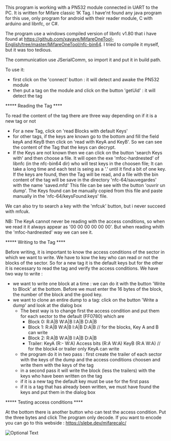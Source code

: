 This program is working with a PN532 module connected in UART to the PC. It is written for Mifare classic 1K Tag.
I have'nt found any java program for this use, only program for android with their reader module, C with arduino and libnfc, or C#.

The program use a windows compiled version of libnfc v1.80 that i have found at https://github.com/xavave/MifareOneTool-English/tree/master/MifareOneTool/nfc-bin64. I tried to compile it myself, but it was too tedious. 

The communication use JSerialComm, so import it and put it in build path.

To use it:
- first click on the 'connect' button : it will detect and awake the PN532 module
- then put a tag on the module and click on the button 'getUid' : it will detect the tag

***** Reading the Tag ****

To read the content of the tag there are three way depending on if it is a new tag or not
- For a new Tag, click on 'read Blocks with default Keys'
- for other tags, if the keys are known go to the bottom and fill the field keyA and KeyB then click on 'read with KeyA and KeyB'. So we can see the content of the Tag that the keys can decrypt.
- If the Keys are not known then we can click on the button 'search Keys with' and then choose a file.
It will open the exe 'mfoc-hardnested' of libnfc (in the nfc-bin64 dir) who will test keys in the choosen file; It can take a long time and each test is seing as a '.' until it find a bit of one key.
If the keys are found, then the Tag will be read, and a file with the bin content of the tag will be save in the directory 'nfc-64/sauvegardes' with the name 'saved.mfd'
This file can be see with the button 'ouvrir un dump'. The Keys found can be manually copied from this file and paste manually in the 'nfc-64/keysFound.keys' file.

We can also try to search a key with the 'mfcuk' button, but i never succeed with mfcuk.

NB: The KeyA cannot never be reading with the access conditions, so when we read it it always appear as '00 00 00 00 00 00'. But when reading whith the 'mfoc-hardnested' way we can see it.

***** Writing to the Tag ****

Before writing, it is important to know the access conditions of the sector in which we want to write. We have to kow the key who can read or not the blocks of the sector.
So for a new tag it is the default keys but for the other it is necessary to read the tag and verify the access conditions.
We have two way to write :
- we want to write one block at a time : we can do it with the button 'Write to Block' at the bottom. Before we must enter the 16 bytes of the block, the number of the block and the good key.
- we want to clone an entire dump to a tag: click on the button 'Write a dump' and look at the dialog box
    + The best way is to change first the access condition and put them for each sector to the default (FF0780) which are
        * Block 0: R:A|B W:A|B I:A|B D:A|B
        * Block 1: R:A|B W:A|B I:A|B D:A|B       //      for the blocks, Key A and B can write
        * Block 2: R:A|B W:A|B I:A|B D:A|B
        * Trailer: KeyA (R:- W:A) Access bits (R:A W:A) KeyB (R:A W:A)  //  for the block4 or trailer only KeyA can write
    + the program do it in two pass : first create the trailer of each sector with the keys of the dump and the access conditions choosen and write them with the keys of the tag
    + in a second pass it will write the block (less the trailers) with the keys who have been written on the tag
    + if it is a new tag the default key must be use for the first pass
    + if it is a tag that has already been written, we must have found the keys and put them in the dialog box
 
***** Testing access conditions ****

 At the bottom there is another button who can test the access condition. Put the three bytes and click
 The program only decode. If you want to encode you can go to this webside : https://slebe.dev/mifarecalc/

 ![Optional Text](../master/myFolder/image.png)
